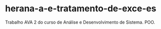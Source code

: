 # herana-a-e-tratamento-de-exce-es
Trabalho AVA 2 do curso de Análise e Desenvolvimento de Sistema. POO.

